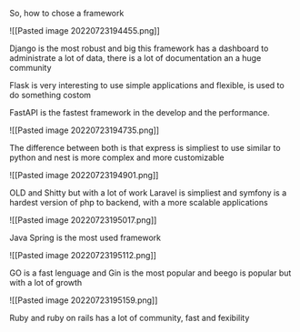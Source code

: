 So, how to chose a framework

![[Pasted image 20220723194455.png]]

Django is the most robust and big this framework has a dashboard to administrate a lot of data, there is a lot of documentation an a huge community

Flask is very interesting to use simple applications and flexible, is used to do something costom

FastAPI is the fastest framework in the develop and the performance.

![[Pasted image 20220723194735.png]]

The difference between both is that express is simpliest to use similar to python and nest is more complex and more customizable

![[Pasted image 20220723194901.png]]

OLD and Shitty but with a lot of work Laravel is simpliest and symfony is a hardest version of php to backend, with a more scalable applications

![[Pasted image 20220723195017.png]]

Java Spring is the most used framework

![[Pasted image 20220723195112.png]]

GO is a fast lenguage and Gin is the most popular and beego is popular but with a lot of growth

![[Pasted image 20220723195159.png]]

Ruby and ruby on rails has a lot of community, fast and fexibility